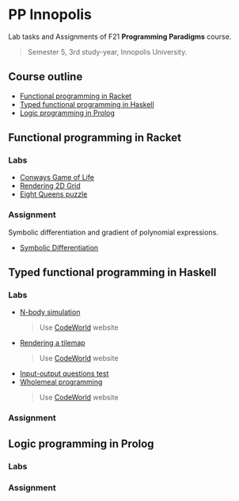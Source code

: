# PP Innopolis
Lab tasks and Assignments of F21 **Programming Paradigms** course.

> Semester 5, 3rd study-year, Innopolis University.

## Course outline
- [Functional programming in Racket](#functional-programming-in-racket)
- [Typed functional programming in Haskell](#typed-functional-programming-in-haskell)
- [Logic programming in Prolog](#logic-programming-in-prolog)

## Functional programming in Racket

### Labs
- [Conways Game of Life](/racket/ConwaysGameOfLife.rkt)
- [Rendering 2D Grid](/racket/Rendering2DGrid.rkt)
- [Eight Queens puzzle](/racket/EightQueensPuzzle.rkt)

### Assignment
Symbolic differentiation and gradient of polynomial expressions.
- [Symbolic Differentiation](/racket/SymbolicDifferentiation.rkt)

## Typed functional programming in Haskell

### Labs
- [N-body simulation](/haskell/NBodySimulation.hs)
    > Use [CodeWorld](https://code.world/haskell) website
- [Rendering a tilemap](/haskell/RenderingTilemap.hs)
    > Use [CodeWorld](https://code.world/haskell) website
- [Input-output questions test](/haskell/IOQuestionsTest.hs)
- [Wholemeal programming](/haskell/WholemealProgramming.hs)
    > Use [CodeWorld](https://code.world/haskell) website

### Assignment

## Logic programming in Prolog

### Labs

### Assignment
